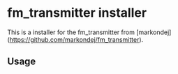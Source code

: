 # fm_transmitter installer
This is a installer for the fm_transmitter from [markondej] (https://github.com/markondej/fm_transmitter).

## Usage
